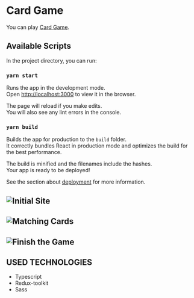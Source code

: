 # Card Game

You can play [Card Game](https://card-game-12.netlify.app/).

## Available Scripts

In the project directory, you can run:

### `yarn start`

Runs the app in the development mode.\
Open [http://localhost:3000](http://localhost:3000) to view it in the browser.

The page will reload if you make edits.\
You will also see any lint errors in the console.


### `yarn build`

Builds the app for production to the `build` folder.\
It correctly bundles React in production mode and optimizes the build for the best performance.

The build is minified and the filenames include the hashes.\
Your app is ready to be deployed!

See the section about [deployment](https://facebook.github.io/create-react-app/docs/deployment) for more information.


![Initial Site](https://user-images.githubusercontent.com/88502316/199669994-fb64021a-74e4-4d74-a4db-73b57c717526.png)
---
![Matching Cards](https://user-images.githubusercontent.com/88502316/199670000-7915c474-5083-4804-a175-b758aeed16f7.png)
---
![Finish the Game](https://user-images.githubusercontent.com/88502316/199670005-43912235-b2f1-4dd2-b7f3-0a505f190044.png)
---

## USED TECHNOLOGIES

- Typescript
- Redux-toolkit
- Sass

